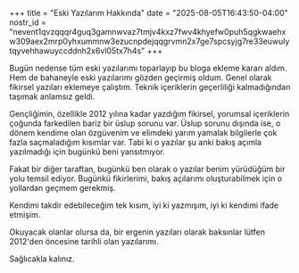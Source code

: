 +++
title = "Eski Yazılarım Hakkında"
date = "2025-08-05T16:43:50-04:00"
nostr_id = "nevent1qvzqqqr4guq3gamnwvaz7tmjv4kxz7fwv4khyefw0puh5qgkwaehxw309aex2mrp0yhxummnw3ezucnpdejqqgrvmn2x7ge7spcsyjg7re33euwulytqyvehhawuyccddnh2x6vl05tx7h4s"
+++

Bugün nedense tüm eski yazılarımı toparlayıp bu bloga ekleme kararı aldım. Hem de bahaneyle eski yazılarımı gözden geçirmiş oldum. Genel olarak fikirsel yazıları eklemeye çalıştım. Teknik içeriklerin geçerliliği kalmadığından taşımak anlamsız geldi. 

Gençliğimin, özellikle 2012 yılına kadar yazdığım fikirsel, yorumsal içeriklerin çoğunda farkedilen bariz bir üslup sorunu var. Üslup sorunu dışında ise, o dönem kendime olan özgüvenim ve elimdeki yarım yamalak bilgilerle çok fazla saçmaladığım kısımlar var. Tabi ki o yazılar şu anki bakış açımla yazılmadığı için bugünkü beni yansıtmıyor. 

Fakat bir diğer taraftan, bugünkü ben olarak o yazılar benim yürüdüğüm bir yolu temsil ediyor. Bugünkü fikirlerimi, bakış açılarımı oluşturabilmek için o yollardan geçmem gerekmiş. 

Kendimi takdir edebileceğim tek kısım, iyi ki yazmışım, iyi ki kendimi ifade etmişim. 

Okuyacak olanlar olursa da, bir ergenin yazıları olarak baksınlar lütfen 2012'den öncesine tarihli olan yazılarımı. 

Sağlıcakla kalınız.

